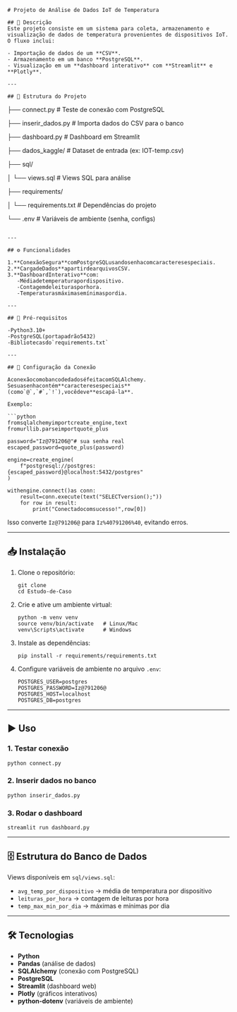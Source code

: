 
<pre class="overflow-visible!" data-start="147" data-end="575"><div class="contain-inline-size rounded-2xl relative bg-token-sidebar-surface-primary"><div class="sticky top-9"><div class="absolute end-0 bottom-0 flex h-9 items-center pe-2"><div class="bg-token-bg-elevated-secondary text-token-text-secondary flex items-center gap-4 rounded-sm px-2 font-sans text-xs"></div></div></div><div class="overflow-y-auto p-4" dir="ltr"><code class="whitespace-pre! language-markdown"><span><span># Projeto de Análise de Dados IoT de Temperatura</span><span>

</span><span>## 📌 Descrição</span><span>
Este projeto consiste em um sistema para coleta, armazenamento e visualização de dados de temperatura provenientes de dispositivos IoT.  
O fluxo inclui:

</span><span>-</span><span> Importação de dados de um </span><span>**CSV**</span><span>.
</span><span>-</span><span> Armazenamento em um banco </span><span>**PostgreSQL**</span><span>.
</span><span>-</span><span> Visualização em um </span><span>**dashboard interativo**</span><span> com </span><span>**Streamlit**</span><span> e </span><span>**Plotly**</span><span>.

---

</span><span>## 📂 Estrutura do Projeto</span><span>
</span></span></code></div></div></pre>

├── connect.py                # Teste de conexão com PostgreSQL

├── inserir_dados.py          # Importa dados do CSV para o banco

├── dashboard.py              # Dashboard em Streamlit

├── dados_kaggle/             # Dataset de entrada (ex: IOT-temp.csv)

├── sql/

│   └── views.sql             # Views SQL para análise

├── requirements/

│   └── requirements.txt      # Dependências do projeto

└── .env                      # Variáveis de ambiente (senha, configs)

<pre class="overflow-visible!" data-start="1040" data-end="2105"><div class="contain-inline-size rounded-2xl relative bg-token-sidebar-surface-primary"><div class="sticky top-9"><div class="absolute end-0 bottom-0 flex h-9 items-center pe-2"><div class="bg-token-bg-elevated-secondary text-token-text-secondary flex items-center gap-4 rounded-sm px-2 font-sans text-xs"></div></div></div><div class="overflow-y-auto p-4" dir="ltr"><code class="whitespace-pre!"><span><span>
---

</span><span>## ⚙️ Funcionalidades</span><span>

</span><span>1</span><span>.</span><span></span><span>**Conexão</span><span></span><span>Segura**</span><span></span><span>com</span><span></span><span>PostgreSQL</span><span></span><span>usando</span><span></span><span>senha</span><span></span><span>com</span><span></span><span>caracteres</span><span></span><span>especiais.</span><span>
</span><span>2</span><span>.</span><span></span><span>**Carga</span><span></span><span>de</span><span></span><span>Dados**</span><span></span><span>a</span><span></span><span>partir</span><span></span><span>de</span><span></span><span>arquivos</span><span></span><span>CSV.</span><span>
</span><span>3</span><span>.</span><span></span><span>**Dashboard</span><span></span><span>Interativo**</span><span></span><span>com:</span><span>
   </span><span>-</span><span></span><span>Média</span><span></span><span>de</span><span></span><span>temperatura</span><span></span><span>por</span><span></span><span>dispositivo.</span><span>
   </span><span>-</span><span></span><span>Contagem</span><span></span><span>de</span><span></span><span>leituras</span><span></span><span>por</span><span></span><span>hora.</span><span>
   </span><span>-</span><span></span><span>Temperaturas</span><span></span><span>máximas</span><span></span><span>e</span><span></span><span>mínimas</span><span></span><span>por</span><span></span><span>dia.</span><span>

---

</span><span>## 🚀 Pré-requisitos</span><span>

</span><span>-</span><span></span><span>Python</span><span></span><span>3.10</span><span>+</span><span>
</span><span>-</span><span></span><span>PostgreSQL</span><span></span><span>(porta</span><span></span><span>padrão</span><span></span><span>5432</span><span>)</span><span>
</span><span>-</span><span></span><span>Bibliotecas</span><span></span><span>do</span><span></span><span>`requirements.txt`</span><span>

---

</span><span>## 🔑 Configuração da Conexão</span><span>

</span><span>A</span><span></span><span>conexão</span><span></span><span>com</span><span></span><span>o</span><span></span><span>banco</span><span></span><span>de</span><span></span><span>dados</span><span></span><span>é</span><span></span><span>feita</span><span></span><span>com</span><span></span><span>SQLAlchemy.</span><span>  
</span><span>Se</span><span></span><span>sua</span><span></span><span>senha</span><span></span><span>contém</span><span></span><span>**caracteres</span><span></span><span>especiais**</span><span></span><span>(como</span><span></span><span>`@`,</span><span></span><span>`#`,</span><span></span><span>`!`),</span><span></span><span>você</span><span></span><span>deve</span><span></span><span>**escapá-la**.</span><span>

</span><span>Exemplo:</span><span>

</span><span>```python</span><span>
</span><span>from</span><span></span><span>sqlalchemy</span><span></span><span>import</span><span></span><span>create_engine,</span><span></span><span>text</span><span>
</span><span>from</span><span></span><span>urllib.parse</span><span></span><span>import</span><span></span><span>quote_plus</span><span>

</span><span>password</span><span></span><span>=</span><span></span><span>"Iz@791206@"</span><span></span><span># sua senha real</span><span>
</span><span>escaped_password</span><span></span><span>=</span><span></span><span>quote_plus(password)</span><span>

</span><span>engine</span><span></span><span>=</span><span></span><span>create_engine(</span><span>
    </span><span>f"postgresql://postgres:{escaped_password}@localhost:5432/postgres"</span><span>
</span><span>)</span><span>

</span><span>with</span><span></span><span>engine.connect()</span><span></span><span>as conn:</span><span>
    </span><span>result</span><span></span><span>=</span><span></span><span>conn.execute(text("SELECT</span><span></span><span>version();"))</span><span>
    </span><span>for row in result:</span><span>
        </span><span>print("Conectado</span><span></span><span>com</span><span></span><span>sucesso!",</span><span></span><span>row[0])</span><span>
</span></span></code></div></div></pre>

Isso converte `Iz@791206@` para `Iz%40791206%40`, evitando erros.

---

## 📥 Instalação

1. Clone o repositório:
   <pre class="overflow-visible!" data-start="2224" data-end="2293"><div class="contain-inline-size rounded-2xl relative bg-token-sidebar-surface-primary"><div class="sticky top-9"><div class="absolute end-0 bottom-0 flex h-9 items-center pe-2"><div class="bg-token-bg-elevated-secondary text-token-text-secondary flex items-center gap-4 rounded-sm px-2 font-sans text-xs"></div></div></div><div class="overflow-y-auto p-4" dir="ltr"><code class="whitespace-pre! language-bash"><span><span>git </span><span>clone</span><span> <url-do-repositorio>
   </span><span>cd</span><span> Estudo-de-Caso
   </span></span></code></div></div></pre>
2. Crie e ative um ambiente virtual:
   <pre class="overflow-visible!" data-start="2335" data-end="2454"><div class="contain-inline-size rounded-2xl relative bg-token-sidebar-surface-primary"><div class="sticky top-9"><div class="absolute end-0 bottom-0 flex h-9 items-center pe-2"><div class="bg-token-bg-elevated-secondary text-token-text-secondary flex items-center gap-4 rounded-sm px-2 font-sans text-xs"></div></div></div><div class="overflow-y-auto p-4" dir="ltr"><code class="whitespace-pre! language-bash"><span><span>python -m venv venv
   </span><span>source</span><span> venv/bin/activate   </span><span># Linux/Mac</span><span>
   venv\Scripts\activate      </span><span># Windows</span><span>
   </span></span></code></div></div></pre>
3. Instale as dependências:
   <pre class="overflow-visible!" data-start="2487" data-end="2549"><div class="contain-inline-size rounded-2xl relative bg-token-sidebar-surface-primary"><div class="sticky top-9"><div class="absolute end-0 bottom-0 flex h-9 items-center pe-2"><div class="bg-token-bg-elevated-secondary text-token-text-secondary flex items-center gap-4 rounded-sm px-2 font-sans text-xs"></div></div></div><div class="overflow-y-auto p-4" dir="ltr"><code class="whitespace-pre! language-bash"><span><span>pip install -r requirements/requirements.txt
   </span></span></code></div></div></pre>
4. Configure variáveis de ambiente no arquivo `.env`:
   <pre class="overflow-visible!" data-start="2608" data-end="2730"><div class="contain-inline-size rounded-2xl relative bg-token-sidebar-surface-primary"><div class="sticky top-9"><div class="absolute end-0 bottom-0 flex h-9 items-center pe-2"><div class="bg-token-bg-elevated-secondary text-token-text-secondary flex items-center gap-4 rounded-sm px-2 font-sans text-xs"></div></div></div><div class="overflow-y-auto p-4" dir="ltr"><code class="whitespace-pre! language-env"><span>POSTGRES_USER=postgres
   POSTGRES_PASSWORD=Iz@791206@
   POSTGRES_HOST=localhost
   POSTGRES_DB=postgres
   </span></code></div></div></pre>

---

## ▶️ Uso

### 1. Testar conexão

<pre class="overflow-visible!" data-start="2770" data-end="2799"><div class="contain-inline-size rounded-2xl relative bg-token-sidebar-surface-primary"><div class="sticky top-9"><div class="absolute end-0 bottom-0 flex h-9 items-center pe-2"><div class="bg-token-bg-elevated-secondary text-token-text-secondary flex items-center gap-4 rounded-sm px-2 font-sans text-xs"></div></div></div><div class="overflow-y-auto p-4" dir="ltr"><code class="whitespace-pre! language-bash"><span><span>python connect.py
</span></span></code></div></div></pre>

### 2. Inserir dados no banco

<pre class="overflow-visible!" data-start="2831" data-end="2866"><div class="contain-inline-size rounded-2xl relative bg-token-sidebar-surface-primary"><div class="sticky top-9"><div class="absolute end-0 bottom-0 flex h-9 items-center pe-2"><div class="bg-token-bg-elevated-secondary text-token-text-secondary flex items-center gap-4 rounded-sm px-2 font-sans text-xs"></div></div></div><div class="overflow-y-auto p-4" dir="ltr"><code class="whitespace-pre! language-bash"><span><span>python inserir_dados.py
</span></span></code></div></div></pre>

### 3. Rodar o dashboard

<pre class="overflow-visible!" data-start="2893" data-end="2931"><div class="contain-inline-size rounded-2xl relative bg-token-sidebar-surface-primary"><div class="sticky top-9"><div class="absolute end-0 bottom-0 flex h-9 items-center pe-2"><div class="bg-token-bg-elevated-secondary text-token-text-secondary flex items-center gap-4 rounded-sm px-2 font-sans text-xs"></div></div></div><div class="overflow-y-auto p-4" dir="ltr"><code class="whitespace-pre! language-bash"><span><span>streamlit run dashboard.py
</span></span></code></div></div></pre>

---

## 🗄️ Estrutura do Banco de Dados

Views disponíveis em `sql/views.sql`:

* `avg_temp_por_dispositivo` → média de temperatura por dispositivo
* `leituras_por_hora` → contagem de leituras por hora
* `temp_max_min_por_dia` → máximas e mínimas por dia

---

## 🛠️ Tecnologias

* **Python**
* **Pandas** (análise de dados)
* **SQLAlchemy** (conexão com PostgreSQL)
* **PostgreSQL**
* **Streamlit** (dashboard web)
* **Plotly** (gráficos interativos)
* **python-dotenv** (variáveis de ambiente)
